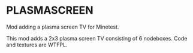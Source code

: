 PLASMASCREEN
============

Mod adding a plasma screen TV for Minetest.

This mod adds a 2x3 plasma screen TV consisting of 6 nodeboxes.
Code and textures are WTFPL.
